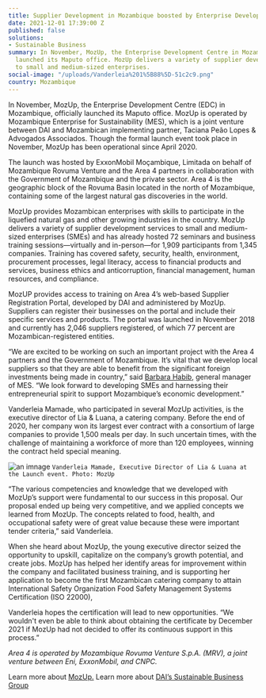 ```yaml
---
title: Supplier Development in Mozambique boosted by Enterprise Development Centre
date: 2021-12-01 17:39:00 Z
published: false
solutions:
- Sustainable Business
summary: In November, MozUp, the Enterprise Development Centre in Mozambique, officially
  launched its Maputo office. MozUp delivers a variety of supplier development services
  to small and medium-sized enterprises.
social-image: "/uploads/Vanderleia%201%5B88%5D-51c2c9.png"
country: Mozambique
---
```


In November, MozUp, the Enterprise Development Centre (EDC) in Mozambique, officially launched its Maputo office. MozUp is operated by Mozambique Enterprise for Sustainability (MES), which is a joint venture between DAI and Mozambican implementing partner, Taciana Peão Lopes & Advogados Associados. Though the formal launch event took place in November, MozUp has been operational since April 2020.

The launch was hosted by ExxonMobil Moçambique, Limitada on behalf of Mozambique Rovuma Venture and the Area 4 partners in collaboration with the Government of Mozambique and the private sector. Area 4 is the geographic block of the Rovuma Basin located in the north of Mozambique, containing some of the largest natural gas discoveries in the world.

MozUp provides Mozambican enterprises with skills to participate in the liquefied natural gas and other growing industries in the country. MozUp delivers a variety of supplier development services to small and medium-sized enterprises (SMEs) and has already hosted 72 seminars and business training sessions—virtually and in-person—for 1,909 participants from 1,345 companies. Training has covered safety, security, health, environment, procurement processes, legal literacy, access to financial products and services, business ethics and anticorruption, financial management, human resources, and compliance.

MozUP provides access to training on Area 4’s web-based Supplier Registration Portal, developed by DAI and administered by MozUp. Suppliers can register their businesses on the portal and include their specific services and products. The portal was launched in November 2018 and currently has 2,046 suppliers registered, of which 77 percent are Mozambican-registered entities.

“We are excited to be working on such an important project with the Area 4 partners and the Government of Mozambique. It’s vital that we develop local suppliers so that they are able to benefit from the significant foreign investments being made in country,” said [Barbara Habib](https://www.dai.com/who-we-are/our-team/barbara-habib), general manager of MES. “We look forward to developing SMEs and harnessing their entrepreneurial spirit to support Mozambique’s economic development.”

Vanderleia Mamade, who participated in several MozUp activities, is the executive director of Lia & Luana, a catering company. Before the end of 2020, her company won its largest ever contract with a consortium of large companies to provide 1,500 meals per day. In such uncertain times, with the challenge of maintaining a workforce of more than 120 employees, winning the contract held special meaning.

![an imnage](/uploads/Vanderleia%201%5B88%5D.png)
`Vanderleia Mamade, Executive Director of Lia & Luana at the Launch event. Photo: MozUp`

“The various competencies and knowledge that we developed with MozUp’s support were fundamental to our success in this proposal. Our proposal ended up being very competitive, and we applied concepts we learned from MozUp. The concepts related to food, health, and occupational safety were of great value because these were important tender criteria,” said Vanderleia.

When she heard about MozUp, the young executive director seized the opportunity to upskill, capitalize on the company’s growth potential, and create jobs. MozUp has helped her identify areas for improvement within the company and facilitated business training, and is supporting her application to become the first Mozambican catering company to attain International Safety Organization Food Safety Management Systems Certification (ISO 22000),

Vanderleia hopes the certification will lead to new opportunities. “We wouldn't even be able to think about obtaining the certificate by December 2021 if MozUp had not decided to offer its continuous support in this process.”

*Area 4 is operated by Mozambique Rovuma Venture S.p.A. (MRV), a joint venture between Eni, ExxonMobil, and CNPC.*

Learn more about [MozUp.](https://mozup.org/) Learn more about [DAI’s Sustainable Business Group](https://www.dai.com/our-work/solutions/sustainable-business)